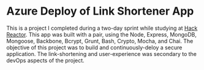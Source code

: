 # Azure Deploy of Link Shortener App

This is a project I completed during a two-day sprint while studying at [Hack Reactor](http://hackreactor.com). This app was built with a pair, using the Node, Express, MongoDB, Mongoose, Backbone, Bcrypt, Grunt, Bash, Crypto, Mocha, and Chai. The objective of this project was to build and continuously-deloy a secure application. The link-shortening and user-experience was secondary to the devOps aspects of the project.
